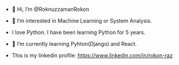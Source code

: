 - 👋 Hi, I’m @RoknuzzamanRokon
- 👀 I’m interested in Machine Learning or System Analysis.
- I love Python. I have been learning Python for 5 years.
- 🌱 I’m currently learning Pyhton(Django) and React.

- This is my linkedin profile: 
https://www.linkedin.com/in/rokon-raz
<!---
RoknuzzamanRokon/RoknuzzamanRokon is a ✨ special ✨ repository because its `README.md` (this file) appears on your GitHub profile.
You can click the Preview link to take a look at your changes.
--->
